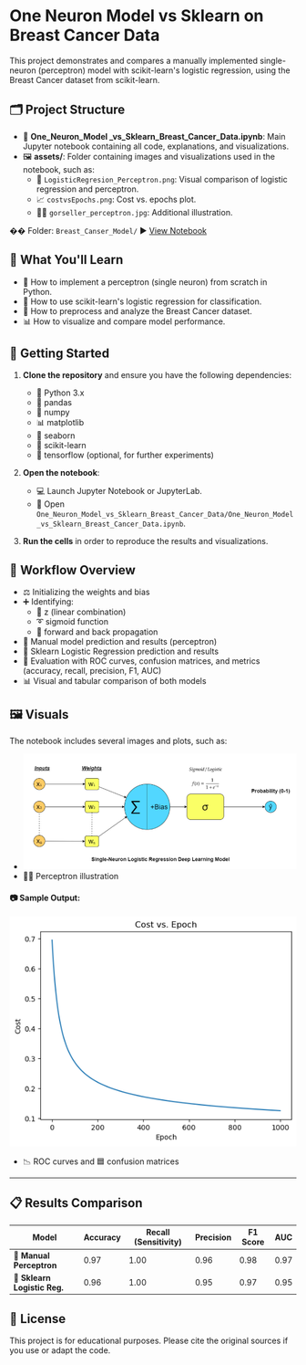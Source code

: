# One Neuron Model vs Sklearn on Breast Cancer Data

This project demonstrates and compares a manually implemented single-neuron (perceptron) model with scikit-learn's logistic regression, using the Breast Cancer dataset from scikit-learn.

## 🗂️ Project Structure
- 📓 **One_Neuron_Model _vs_Sklearn_Breast_Cancer_Data.ipynb**: Main Jupyter notebook containing all code, explanations, and visualizations.
- 🖼️ **assets/**: Folder containing images and visualizations used in the notebook, such as:
  - 🧮 `LogisticRegresion_Perceptron.png`: Visual comparison of logistic regression and perceptron.
  - 📈 `costvsEpochs.png`: Cost vs. epochs plot.
  - 🧑‍🏫 `gorseller_perceptron.jpg`: Additional illustration.

�� Folder: `Breast_Canser_Model/` 
▶️ [View Notebook](https://github.com/mcozkan/AIBootcampDeepLearningRepo/blob/main/One_Neuron_Model_vs_Sklearn_Breast_Cancer_Data/One_Neuron_Model%20_vs_Sklearn_Breast_Cancer_Data.ipynb)


## 🎯 What You'll Learn
- 🧠 How to implement a perceptron (single neuron) from scratch in Python.
- 🤖 How to use scikit-learn's logistic regression for classification.
- 🧹 How to preprocess and analyze the Breast Cancer dataset.
- 📊 How to visualize and compare model performance.

## 🚀 Getting Started
1. **Clone the repository** and ensure you have the following dependencies:
   - 🐍 Python 3.x
   - 🐼 pandas
   - 🔢 numpy
   - 📊 matplotlib
   - 🌈 seaborn
   - 🤖 scikit-learn
   - 🧬 tensorflow (optional, for further experiments)

2. **Open the notebook**:
   - 💻 Launch Jupyter Notebook or JupyterLab.
   - 📓 Open `One_Neuron_Model_vs_Sklearn_Breast_Cancer_Data/One_Neuron_Model _vs_Sklearn_Breast_Cancer_Data.ipynb`.

3. **Run the cells** in order to reproduce the results and visualizations.

## 🧩 Workflow Overview
- ⚖️ Initializing the weights and bias
- ➕ Identifying:
    - 🧮 z (linear combination)
    - ➰ sigmoid function
    - 🔄 forward and back propagation
- 📝 Manual model prediction and results (perceptron)
- 🤖 Sklearn Logistic Regression prediction and results
- 🧪 Evaluation with ROC curves, confusion matrices, and metrics (accuracy, recall, precision, F1, AUC)
- 📊 Visual and tabular comparison of both models

## 🖼️ Visuals
The notebook includes several images and plots, such as:

-  ![Logistic Regression vs Perceptron](One_Neuron_Model_vs_Sklearn_Breast_Cancer_Data/assets/LogisticRegresion_Perceptron.png)
- 🧑‍🏫 Perceptron illustration

#### 📷 Sample Output:

![Cost vs Epochs](One_Neuron_Model_vs_Sklearn_Breast_Cancer_Data/assets/costvsEpochs.png)
- 📉 ROC curves and 🟦 confusion matrices
---


## 📋 Results Comparison

| Model                    | Accuracy | Recall (Sensitivity) | Precision | F1 Score | AUC  |
|--------------------------|----------|---------------------|-----------|----------|------|
| 📝 **Manual Perceptron**        | 0.97     | 1.00                | 0.96      | 0.98     | 0.97 |
| 🤖 **Sklearn Logistic Reg.**    | 0.96     | 1.00                | 0.95      | 0.97     | 0.95 |

## 📄 License
This project is for educational purposes. Please cite the original sources if you use or adapt the code.

